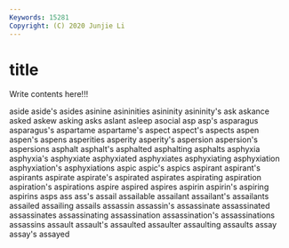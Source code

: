 ```yaml
---
Keywords: 15281
Copyright: (C) 2020 Junjie Li
---
```


# title

Write contents here!!!
 
aside 
aside's 
asides 
asinine
asininities 
asininity 
asininity's 
ask 
askance 
asked 
askew 
asking 
asks 
aslant
asleep 
asocial 
asp 
asp's 
asparagus 
asparagus's 
aspartame 
aspartame's 
aspect 
aspect's
aspects 
aspen 
aspen's 
aspens 
asperities 
asperity 
asperity's 
aspersion 
aspersion's 
aspersions
asphalt 
asphalt's 
asphalted 
asphalting 
asphalts 
asphyxia 
asphyxia's 
asphyxiate 
asphyxiated 
asphyxiates
asphyxiating 
asphyxiation 
asphyxiation's 
asphyxiations 
aspic 
aspic's 
aspics 
aspirant 
aspirant's 
aspirants
aspirate 
aspirate's 
aspirated 
aspirates 
aspirating 
aspiration 
aspiration's 
aspirations 
aspire 
aspired
aspires 
aspirin 
aspirin's 
aspiring 
aspirins 
asps 
ass 
ass's 
assail 
assailable
assailant 
assailant's 
assailants 
assailed 
assailing 
assails 
assassin 
assassin's 
assassinate 
assassinated
assassinates 
assassinating 
assassination 
assassination's 
assassinations 
assassins 
assault 
assault's 
assaulted 
assaulter
assaulting 
assaults 
assay 
assay's 
assayed 
